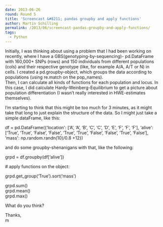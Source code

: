 ```yaml
---
date: 2013-06-26
round: Round 5
title: 'Screencast &#8211; pandas groupby and apply functions'
author: Martin Schilling
permalink: /2013/06/screencast-pandas-groupby-and-apply-functions/
tags:
  - Python
---
```

Initially, I was thinking about using a problem that I had been working on recently, where I have a GBS(genotyping-by-sequencing)- pd.DataFrame with 160,000+ SNPs (rows) and 150 individuals from different populations (cols) and their respective genotype (like, for example A/A, A/T or N) in cells. I created a pd.groupby-object, which groups the data according to populations (using re.match on the pop_names).  
Then, I can calculate all kinds of functions for each population and locus. In this case, I did calculate Hardy-Weinberg-Equilibrium to get a picture about population differentiation (I wasn&#8217;t really interested in HWE-estimates themselves). 

I&#8217;m starting to think that this might be too much for 3 minutes, as it might take that long to just explain the structure of the data. So I might just take a simple dataFrame, like this:

df = pd.DataFrame({&#8216;location': [&#8216;A&#8217;, &#8216;A&#8217;, &#8216;B&#8217;, &#8216;C&#8217;, &#8216;C&#8217;, &#8216;D&#8217;, &#8216;E&#8217;, &#8216;F&#8217;, &#8216;F&#8217;, &#8216;F&#8217;], &#8216;alive': [&#8216;True&#8217;, &#8216;True&#8217;, &#8216;False&#8217;, &#8216;False&#8217;, &#8216;True&#8217;, &#8216;True&#8217;, &#8216;False&#8217;, &#8216;False&#8217;, &#8216;True&#8217;, &#8216;False&#8217;], &#8216;mass': np.random.randn(10)/0.8 +12})

and do some groupby-shenanigans with that, like the following: 

grpd = df.groupby(df[&#8216;alive&#8217;]) 

\# apply functions on the object:

grpd.get_group(&#8216;True&#8217;).sort(&#8216;mass&#8217;)

grpd.sum()  
grpd.mean()  
grpd.max()

What do you think? 

Thanks,  
m
